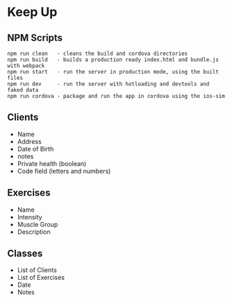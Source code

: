 Keep Up
=====================

## NPM Scripts
```
npm run clean   - cleans the build and cordova directories
npm run build   - builds a production ready index.html and bundle.js with webpack
npm run start   - run the server in production mode, using the built files
npm run dev     - run the server with hotloading and devtools and faked data
npm run cordova - package and run the app in cordova using the ios-sim
```

## Clients
- Name
- Address
- Date of Birth
- notes
- Private health (boolean)
- Code field (letters and numbers)

## Exercises
- Name
- Intensity
- Muscle Group
- Description

## Classes
- List of Clients
- List of Exercises
- Date
- Notes
